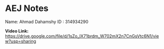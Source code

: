 # AEJ Notes

Name: Ahmad Dahamshy 
ID :     314934290


**Video Link:**
https://drive.google.com/file/d/1sZo_lX71brdm_W702mX2n7CnGsVtc6N1/view?usp=sharing